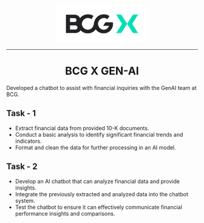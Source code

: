 
<p align="center">
    <img src="Images/bcgx_logo_color_positive-RGB.png" alt="BCG X" width="auto" height="100px"></p>
<p align="justify">

</p>

---

<h1 align="center">BCG X GEN-AI</h1>
Developed a chatbot to assist with financial inquiries with the GenAI team at BCG.

## Task - 1
* Extract financial data from provided 10-K documents.
* Conduct a basic analysis to identify significant financial trends and indicators.
* Format and clean the data for further processing in an AI model.

## Task - 2
* Develop an AI chatbot that can analyze financial data and provide insights.
* Integrate the previously extracted and analyzed data into the chatbot system.
* Test the chatbot to ensure it can effectively communicate financial performance insights and comparisons.
